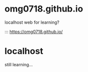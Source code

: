 # omg0718.github.io
localhost web for learning?

::: 
https://omg0718.github.io/

# localhost
still learning...


